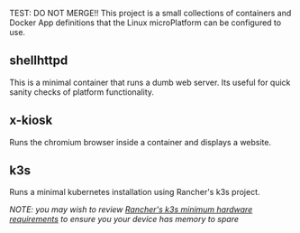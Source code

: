 TEST: DO NOT MERGE!!
This project is a small collections of containers and Docker App definitions
that the Linux microPlatform can be configured to use.

## shellhttpd
This is a minimal container that runs a dumb web server. Its useful for quick
sanity checks of platform functionality.

## x-kiosk
Runs the chromium browser inside a container and displays a website.

## k3s
Runs a minimal kubernetes installation using Rancher's k3s project. 

*NOTE: you may wish to review [Rancher's k3s minimum hardware requirements](https://rancher.com/docs/k3s/latest/en/installation/node-requirements/#hardware) to ensure you your device has memory to spare*
